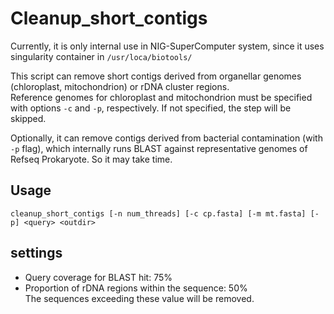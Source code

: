 # Cleanup_short_contigs

Currently, it is only internal use in NIG-SuperComputer system, since it uses singularity container in `/usr/loca/biotools/`  

This script can remove short contigs derived from organellar genomes (chloroplast, mitochondrion) or rDNA cluster regions.  
Reference genomes for chloroplast and mitochondrion must be specified with options `-c` and `-p`, respectively. If not specified, the step will be skipped.  

Optionally, it can remove contigs derived from bacterial contamination (with `-p` flag), which internally runs BLAST against representative genomes of Refseq Prokaryote. So it may take time. 

## Usage
```
cleanup_short_contigs [-n num_threads] [-c cp.fasta] [-m mt.fasta] [-p] <query> <outdir>
```

## settings
- Query coverage for BLAST hit: 75%  
- Proportion of rDNA regions within the sequence: 50%  
The sequences exceeding these value will be removed.  
